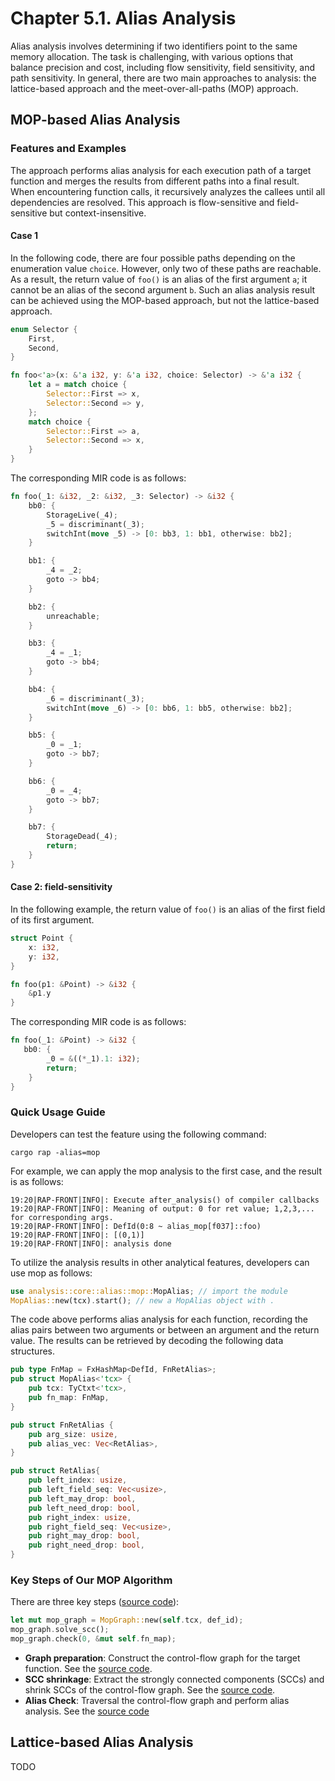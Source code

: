 # Chapter 5.1. Alias Analysis
Alias analysis involves determining if two identifiers point to the same memory allocation. The task is challenging, with various options that balance precision and cost, including flow sensitivity, field sensitivity, and path sensitivity. In general, there are two main approaches to analysis: the lattice-based approach and the meet-over-all-paths (MOP) approach.

## MOP-based Alias Analysis
### Features and Examples
The approach performs alias analysis for each execution path of a target function and merges the results from different paths into a final result. When encountering function calls, it recursively analyzes the callees until all dependencies are resolved. This approach is flow-sensitive and field-sensitive but context-insensitive.

#### Case 1
In the following code, there are four possible paths depending on the enumeration value `choice`. However, only two of these paths are reachable. As a result, the return value of `foo()` is an alias of the first argument `a`; it cannot be an alias of the second argument `b`. Such an alias analysis result can be achieved using the MOP-based approach, but not the lattice-based approach.

```rust
enum Selector {
    First,
    Second,
}

fn foo<'a>(x: &'a i32, y: &'a i32, choice: Selector) -> &'a i32 {
    let a = match choice {
        Selector::First => x, 
        Selector::Second => y,
    };
    match choice {
        Selector::First => a, 
        Selector::Second => x,
    }
}
```

The corresponding MIR code is as follows:
```rust
fn foo(_1: &i32, _2: &i32, _3: Selector) -> &i32 {
    bb0: {
        StorageLive(_4);
        _5 = discriminant(_3);
        switchInt(move _5) -> [0: bb3, 1: bb1, otherwise: bb2];
    }

    bb1: {
        _4 = _2;
        goto -> bb4;
    }

    bb2: {
        unreachable;
    }

    bb3: {
        _4 = _1;
        goto -> bb4;
    }

    bb4: {
        _6 = discriminant(_3);
        switchInt(move _6) -> [0: bb6, 1: bb5, otherwise: bb2];
    }

    bb5: {
        _0 = _1;
        goto -> bb7;
    }

    bb6: {
        _0 = _4;
        goto -> bb7;
    }

    bb7: {
        StorageDead(_4);
        return;
    }
}
```

#### Case 2: field-sensitivity 

In the following example, the return value of `foo()` is an alias of the first field of its first argument.
```rust
struct Point {
    x: i32,
    y: i32,
}

fn foo(p1: &Point) -> &i32 {
    &p1.y
}
```

The corresponding MIR code is as follows:

```rust
fn foo(_1: &Point) -> &i32 {
   bb0: {
        _0 = &((*_1).1: i32);
        return;
    }
}
```
 
### Quick Usage Guide

Developers can test the feature using the following command:
```
cargo rap -alias=mop
```

For example, we can apply the mop analysis to the first case, and the result is as follows:
```
19:20|RAP-FRONT|INFO|: Execute after_analysis() of compiler callbacks
19:20|RAP-FRONT|INFO|: Meaning of output: 0 for ret value; 1,2,3,... for corresponding args.
19:20|RAP-FRONT|INFO|: DefId(0:8 ~ alias_mop[f037]::foo)
19:20|RAP-FRONT|INFO|: [(0,1)]
19:20|RAP-FRONT|INFO|: analysis done
```

To utilize the analysis results in other analytical features, developers can use mop as follows:
```rust
use analysis::core::alias::mop::MopAlias; // import the module
MopAlias::new(tcx).start(); // new a MopAlias object with .
```

The code above performs alias analysis for each function, recording the alias pairs between two arguments or between an argument and the return value. The results can be retrieved by decoding the following data structures.
```rust
pub type FnMap = FxHashMap<DefId, FnRetAlias>;
pub struct MopAlias<'tcx> {
    pub tcx: TyCtxt<'tcx>,
    pub fn_map: FnMap,
}

pub struct FnRetAlias {
    pub arg_size: usize,
    pub alias_vec: Vec<RetAlias>,
}

pub struct RetAlias{
    pub left_index: usize,
    pub left_field_seq: Vec<usize>, 
    pub left_may_drop: bool, 
    pub left_need_drop: bool,
    pub right_index: usize,
    pub right_field_seq: Vec<usize>,
    pub right_may_drop: bool, 
    pub right_need_drop: bool,
}
```

### Key Steps of Our MOP Algorithm
There are three key steps ([source code](https://github.com/Artisan-Lab/RAP/blob/f76b764cb5b66ccfddd19dc083586b7a6a90b576/rap/src/analysis/core/alias/mop.rs#L57C13-L59C50)):
```rust
let mut mop_graph = MopGraph::new(self.tcx, def_id);
mop_graph.solve_scc();
mop_graph.check(0, &mut self.fn_map);
```

* **Graph preparation**: Construct the control-flow graph for the target function. See the [source code](https://github.com/Artisan-Lab/RAP/blob/f76b764cb5b66ccfddd19dc083586b7a6a90b576/rap/src/analysis/core/alias/mop/graph.rs#L129).
* **SCC shrinkage**: Extract the strongly connected components (SCCs) and shrink SCCs of the control-flow graph. See the [source code](https://github.com/Artisan-Lab/RAP/blob/f76b764cb5b66ccfddd19dc083586b7a6a90b576/rap/src/analysis/core/alias/mop/graph.rs#L417).
* **Alias Check**: Traversal the control-flow graph and perform alias analysis. See the [source code](https://github.com/Artisan-Lab/RAP/blob/f76b764cb5b66ccfddd19dc083586b7a6a90b576/rap/src/analysis/core/alias/mop/mop.rs#L34)

## Lattice-based Alias Analysis
TODO
